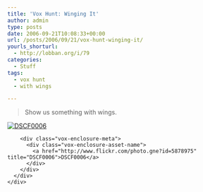 ```yaml
---
title: 'Vox Hunt: Winging It'
author: admin
type: posts
date: 2006-09-21T10:08:33+00:00
url: /posts/2006/09/21/vox-hunt-winging-it/
yourls_shorturl:
  - http://lobban.org/i/79
categories:
  - Stuff
tags:
  - vox hunt
  - with wings

---
```

> Show us something with wings. 

<div class="vox-enclosure vox-enclosure-center vox-enclosure-large vox-photo-enclosure">
  <div class="vox-enclosure-inner">
    <div class="vox-enclosure-list">
      <div class="vox-enclosure-item vox-photo-asset vox-last">
        <div class="vox-enclosure-image">
          <a href="http://www.flickr.com/photo.gne?id=5878975" title="DSCF0006"><img alt="DSCF0006" class="asset asset-image at-xid-6a01348743f8e2970c0133f423d9ea970b" src="https://nonimage.typepad.com/.a/6a01348743f8e2970c0133f423d9ea970b-320pi" /></a>
        </div>
        
        <div class="vox-enclosure-meta">
          <div class="vox-enclosure-asset-name">
            <a href="http://www.flickr.com/photo.gne?id=5878975" title="DSCF0006">DSCF0006</a>
          </div>
        </div>
      </div>
    </div>
  </div>
</div>

<div>
</div>